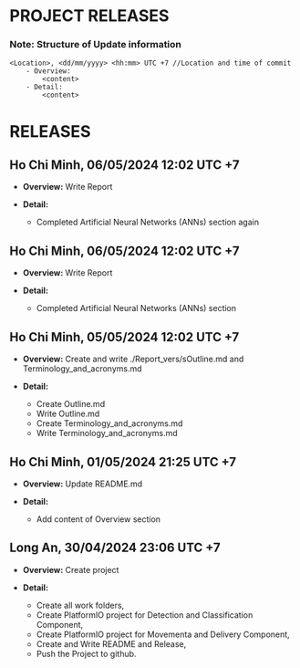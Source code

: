 # PROJECT RELEASES 

### Note: Structure of Update information
    <Location>, <dd/mm/yyyy> <hh:mm> UTC +7 //Location and time of commit
        - Overview:                         
            <content>
        - Detail:
            <content>  

# RELEASES
## Ho Chi Minh, 06/05/2024 12:02 UTC +7
- **Overview:**
    Write Report

- **Detail:**  
    - Completed Artificial Neural Networks (ANNs) section again
## Ho Chi Minh, 06/05/2024 12:02 UTC +7
- **Overview:**
    Write Report

- **Detail:**  
    - Completed Artificial Neural Networks (ANNs) section

## Ho Chi Minh, 05/05/2024 12:02 UTC +7
- **Overview:**
    Create and write ./Report_vers/sOutline.md and Terminology_and_acronyms.md

- **Detail:**  
    - Create Outline.md
    - Write Outline.md
    - Create Terminology_and_acronyms.md
    - Write Terminology_and_acronyms.md

## Ho Chi Minh, 01/05/2024 21:25 UTC +7
- **Overview:**
    Update README.md

- **Detail:**  
    - Add content of Overview section

## Long An, 30/04/2024 23:06 UTC +7 
- **Overview:**
    Create project 

- **Detail:**  
    - Create all work folders,  
    - Create PlatformIO project for Detection and Classification Component,  
    - Create PlatformIO project for Movementa and Delivery Component,  
    - Create and Write README and Release,  
    - Push the Project to github.
